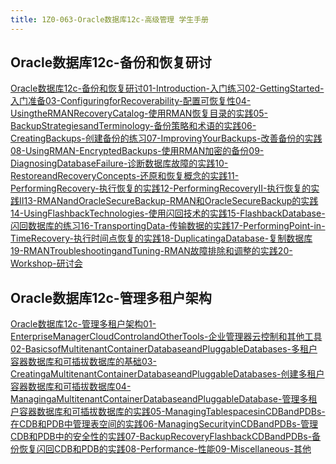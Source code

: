 ```yaml
---
title: 1Z0-063-Oracle数据库12c-高级管理 学生手册
---
```


## Oracle数据库12c-备份和恢复研讨

<a href="/oracle/oracle-12c/student/1Z0-063-Oracle数据库12c-高级管理/Oracle数据库12c-备份和恢复研讨/index.html" class="sidebar-link">Oracle数据库12c-备份和恢复研讨</a><a href="/oracle/oracle-12c/student/1Z0-063-Oracle数据库12c-高级管理/Oracle数据库12c-备份和恢复研讨/01-Introduction-入门练习.html" class="sidebar-link">01-Introduction-入门练习</a><a href="/oracle/oracle-12c/student/1Z0-063-Oracle数据库12c-高级管理/Oracle数据库12c-备份和恢复研讨/02-GettingStarted-入门准备.html" class="sidebar-link">02-GettingStarted-入门准备</a><a href="/oracle/oracle-12c/student/1Z0-063-Oracle数据库12c-高级管理/Oracle数据库12c-备份和恢复研讨/03-ConfiguringforRecoverability-配置可恢复性.html" class="sidebar-link">03-ConfiguringforRecoverability-配置可恢复性</a><a href="/oracle/oracle-12c/student/1Z0-063-Oracle数据库12c-高级管理/Oracle数据库12c-备份和恢复研讨/04-UsingtheRMANRecoveryCatalog-使用RMAN恢复目录的实践.html" class="sidebar-link">04-UsingtheRMANRecoveryCatalog-使用RMAN恢复目录的实践</a><a href="/oracle/oracle-12c/student/1Z0-063-Oracle数据库12c-高级管理/Oracle数据库12c-备份和恢复研讨/05-BackupStrategiesandTerminology-备份策略和术语的实践.html" class="sidebar-link">05-BackupStrategiesandTerminology-备份策略和术语的实践</a><a href="/oracle/oracle-12c/student/1Z0-063-Oracle数据库12c-高级管理/Oracle数据库12c-备份和恢复研讨/06-CreatingBackups-创建备份的练习.html" class="sidebar-link">06-CreatingBackups-创建备份的练习</a><a href="/oracle/oracle-12c/student/1Z0-063-Oracle数据库12c-高级管理/Oracle数据库12c-备份和恢复研讨/07-ImprovingYourBackups-改善备份的实践.html" class="sidebar-link">07-ImprovingYourBackups-改善备份的实践</a><a href="/oracle/oracle-12c/student/1Z0-063-Oracle数据库12c-高级管理/Oracle数据库12c-备份和恢复研讨/08-UsingRMAN-EncryptedBackups-使用RMAN加密的备份.html" class="sidebar-link">08-UsingRMAN-EncryptedBackups-使用RMAN加密的备份</a><a href="/oracle/oracle-12c/student/1Z0-063-Oracle数据库12c-高级管理/Oracle数据库12c-备份和恢复研讨/09-DiagnosingDatabaseFailure-诊断数据库故障的实践.html" class="sidebar-link">09-DiagnosingDatabaseFailure-诊断数据库故障的实践</a><a href="/oracle/oracle-12c/student/1Z0-063-Oracle数据库12c-高级管理/Oracle数据库12c-备份和恢复研讨/10-RestoreandRecoveryConcepts-还原和恢复概念的实践.html" class="sidebar-link">10-RestoreandRecoveryConcepts-还原和恢复概念的实践</a><a href="/oracle/oracle-12c/student/1Z0-063-Oracle数据库12c-高级管理/Oracle数据库12c-备份和恢复研讨/11-PerformingRecovery-执行恢复的实践.html" class="sidebar-link">11-PerformingRecovery-执行恢复的实践</a><a href="/oracle/oracle-12c/student/1Z0-063-Oracle数据库12c-高级管理/Oracle数据库12c-备份和恢复研讨/12-PerformingRecoveryII-执行恢复的实践II.html" class="sidebar-link">12-PerformingRecoveryII-执行恢复的实践II</a><a href="/oracle/oracle-12c/student/1Z0-063-Oracle数据库12c-高级管理/Oracle数据库12c-备份和恢复研讨/13-RMANandOracleSecureBackup-RMAN和OracleSecureBackup的实践.html" class="sidebar-link">13-RMANandOracleSecureBackup-RMAN和OracleSecureBackup的实践</a><a href="/oracle/oracle-12c/student/1Z0-063-Oracle数据库12c-高级管理/Oracle数据库12c-备份和恢复研讨/14-UsingFlashbackTechnologies-使用闪回技术的实践.html" class="sidebar-link">14-UsingFlashbackTechnologies-使用闪回技术的实践</a><a href="/oracle/oracle-12c/student/1Z0-063-Oracle数据库12c-高级管理/Oracle数据库12c-备份和恢复研讨/15-FlashbackDatabase-闪回数据库的练习.html" class="sidebar-link">15-FlashbackDatabase-闪回数据库的练习</a><a href="/oracle/oracle-12c/student/1Z0-063-Oracle数据库12c-高级管理/Oracle数据库12c-备份和恢复研讨/16-TransportingData-传输数据的实践.html" class="sidebar-link">16-TransportingData-传输数据的实践</a><a href="/oracle/oracle-12c/student/1Z0-063-Oracle数据库12c-高级管理/Oracle数据库12c-备份和恢复研讨/17-PerformingPoint-in-TimeRecovery-执行时间点恢复的实践.html" class="sidebar-link">17-PerformingPoint-in-TimeRecovery-执行时间点恢复的实践</a><a href="/oracle/oracle-12c/student/1Z0-063-Oracle数据库12c-高级管理/Oracle数据库12c-备份和恢复研讨/18-DuplicatingaDatabase-复制数据库.html" class="sidebar-link">18-DuplicatingaDatabase-复制数据库</a><a href="/oracle/oracle-12c/student/1Z0-063-Oracle数据库12c-高级管理/Oracle数据库12c-备份和恢复研讨/19-RMANTroubleshootingandTuning-RMAN故障排除和调整的实践.html" class="sidebar-link">19-RMANTroubleshootingandTuning-RMAN故障排除和调整的实践</a><a href="/oracle/oracle-12c/student/1Z0-063-Oracle数据库12c-高级管理/Oracle数据库12c-备份和恢复研讨/20-Workshop-研讨会.html" class="sidebar-link">20-Workshop-研讨会</a>


## Oracle数据库12c-管理多租户架构

<a href="/oracle/oracle-12c/student/1Z0-063-Oracle数据库12c-高级管理/Oracle数据库12c-管理多租户架构/index.html" class="sidebar-link">Oracle数据库12c-管理多租户架构</a><a href="/oracle/oracle-12c/student/1Z0-063-Oracle数据库12c-高级管理/Oracle数据库12c-管理多租户架构/01-EnterpriseManagerCloudControlandOtherTools-企业管理器云控制和其他工具.html" class="sidebar-link">01-EnterpriseManagerCloudControlandOtherTools-企业管理器云控制和其他工具</a><a href="/oracle/oracle-12c/student/1Z0-063-Oracle数据库12c-高级管理/Oracle数据库12c-管理多租户架构/02-BasicsofMultitenantContainerDatabaseandPluggableDatabases-多租户容器数据库和可插拔数据库的基础.html" class="sidebar-link">02-BasicsofMultitenantContainerDatabaseandPluggableDatabases-多租户容器数据库和可插拔数据库的基础</a><a href="/oracle/oracle-12c/student/1Z0-063-Oracle数据库12c-高级管理/Oracle数据库12c-管理多租户架构/03-CreatingaMultitenantContainerDatabaseandPluggableDatabases-创建多租户容器数据库和可插拔数据库.html" class="sidebar-link">03-CreatingaMultitenantContainerDatabaseandPluggableDatabases-创建多租户容器数据库和可插拔数据库</a><a href="/oracle/oracle-12c/student/1Z0-063-Oracle数据库12c-高级管理/Oracle数据库12c-管理多租户架构/04-ManagingaMultitenantContainerDatabaseandPluggableDatabase-管理多租户践.html" class="sidebar-link">04-ManagingaMultitenantContainerDatabaseandPluggableDatabase-管理多租户容器数据库和可插拔数据库的实践</a><a href="/oracle/oracle-12c/student/1Z0-063-Oracle数据库12c-高级管理/Oracle数据库12c-管理多租户架构/05-ManagingTablespacesinCDBandPDBs-在CDB和PDB中管理表空间的实践.html" class="sidebar-link">05-ManagingTablespacesinCDBandPDBs-在CDB和PDB中管理表空间的实践</a><a href="/oracle/oracle-12c/student/1Z0-063-Oracle数据库12c-高级管理/Oracle数据库12c-管理多租户架构/06-ManagingSecurityinCDBandPDBs-管理CDB和PDB中的安全性的实践.html" class="sidebar-link">06-ManagingSecurityinCDBandPDBs-管理CDB和PDB中的安全性的实践</a><a href="/oracle/oracle-12c/student/1Z0-063-Oracle数据库12c-高级管理/Oracle数据库12c-管理多租户架构/07-BackupRecoveryFlashbackCDBandPDBs-备份恢复闪回CDB和PDB的实践.html" class="sidebar-link">07-BackupRecoveryFlashbackCDBandPDBs-备份恢复闪回CDB和PDB的实践</a><a href="/oracle/oracle-12c/student/1Z0-063-Oracle数据库12c-高级管理/Oracle数据库12c-管理多租户架构/08-Performance-性能.html" class="sidebar-link">08-Performance-性能</a><a href="/oracle/oracle-12c/student/1Z0-063-Oracle数据库12c-高级管理/Oracle数据库12c-管理多租户架构/09-Miscellaneous-其他.html" class="sidebar-link">09-Miscellaneous-其他</a>

